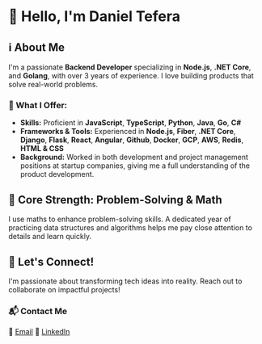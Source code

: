 # 👋 Hello, I'm Daniel Tefera

## ℹ️ About Me
I'm a passionate **Backend Developer** specializing in **Node.js**, **.NET Core**, and **Golang**, with over 3 years of experience. I love building products that solve real-world problems.

### 💼 What I Offer:
- **Skills:** Proficient in **JavaScript**, **TypeScript**, **Python**, **Java**, **Go**, **C#**
- **Frameworks & Tools:** Experienced in **Node.js**, **Fiber**, **.NET Core**, **Django**, **Flask**, **React**, **Angular**, **Github**, **Docker**, **GCP**, **AWS**, **Redis**, **HTML & CSS**
- **Background:** Worked in both development and project management positions at startup companies, giving me a full understanding of the product development.

## 🧠 Core Strength: Problem-Solving & Math
I use maths to enhance problem-solving skills. A dedicated year of practicing data structures and algorithms helps me pay close attention to details and learn quickly.

## 🌟 Let's Connect!
I'm passionate about transforming tech ideas into reality. Reach out to collaborate on impactful projects!

### 📬 Contact Me
📧 [Email](danieltefera2211@gmail.com)      🔗 [LinkedIn](https://www.linkedin.com/in/daniel-tefera-bb0369178/)
